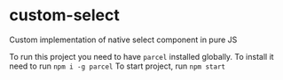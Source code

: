 # custom-select
Custom implementation of native select component in pure JS

To run this project you need to have `parcel` installed globally. To install it need to run ```npm i -g parcel```
To start project, run ```npm start```
